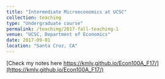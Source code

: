 ```yaml
---
title: "Intermediate Microeconomics at UCSC"
collection: teaching
type: "Undergraduate course"
permalink: /teaching/2017-fall-teaching-1
venue: "UCSC, Department of Economics"
date: 2017-09-01
location: "Santa Cruz, CA"
---
```


[Check my notes here https://kmlv.github.io/Econ100A_F17/](https://kmlv.github.io/Econ100A_F17/)

<!-- Heading 1 -->
<!-- ====== -->

<!-- Heading 2 -->
<!-- ====== -->

<!-- Heading 3 -->
<!-- ====== -->
